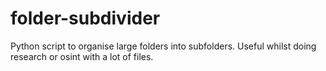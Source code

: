 # folder-subdivider
Python script to organise large folders into subfolders. Useful whilst doing research or osint with a lot of files.
